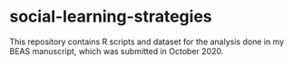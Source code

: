 # social-learning-strategies
This repository contains R scripts and dataset for the analysis done in my BEAS manuscript, which was submitted in October 2020.
